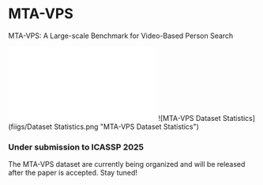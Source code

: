 # MTA-VPS
MTA-VPS: A Large-scale Benchmark for Video-Based Person Search

![MTA-VPS Logo](figs/view.pdf "MTA-VPS")
![MTA-VPS Dataset Statistics](fiigs/Dataset Statistics.png "MTA-VPS Dataset Statistics")
### Under submission to ICASSP 2025
The MTA-VPS dataset are currently being organized and will be released after the paper is accepted. Stay tuned!
